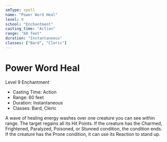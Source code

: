```yaml
---
smType: spell
name: "Power Word Heal"
level: 9
school: "Enchantment"
casting_time: "Action"
range: "60 feet"
duration: "Instantaneous"
classes: ["Bard", "Cleric"]
---
```


# Power Word Heal
Level 9 Enchantment

- Casting Time: Action
- Range: 60 feet
- Duration: Instantaneous
- Classes: Bard, Cleric

A wave of healing energy washes over one creature you can see within range. The target regains all its Hit Points. If the creature has the Charmed, Frightened, Paralyzed, Poisoned, or Stunned condition, the condition ends. If the creature has the Prone condition, it can use its Reaction to stand up.
